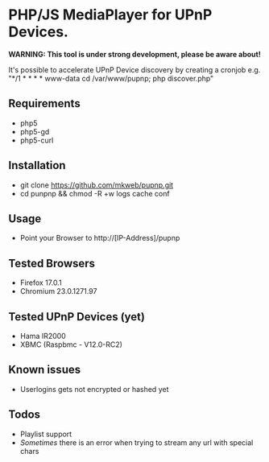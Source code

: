 PHP/JS MediaPlayer for UPnP Devices.
===================================

**WARNING: This tool is under strong development, please be aware about!**

It's possible to accelerate UPnP Device discovery by creating a cronjob e.g. "*/1 * * * *   www-data    cd /var/www/pupnp; php discover.php"

Requirements
------------
* php5
* php5-gd
* php5-curl

Installation
------------
* git clone https://github.com/mkweb/pupnp.git
* cd punpnp && chmod -R +w logs cache conf

Usage
-----
* Point your Browser to http://[IP-Address]/pupnp

Tested Browsers
---------------
* Firefox 17.0.1
* Chromium 23.0.1271.97

Tested UPnP Devices (yet)
-------------------------
* Hama IR2000
* XBMC (Raspbmc - V12.0-RC2)

Known issues
------------
* Userlogins gets not encrypted or hashed yet

Todos
-----
* Playlist support
* _Sometimes_ there is an error when trying to stream any url with special chars

